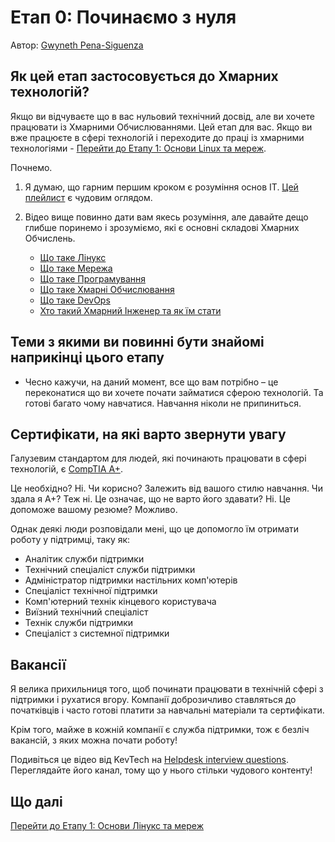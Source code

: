 # Етап 0: Починаємо з нуля

Автор: [Gwyneth Pena-Siguenza](https://twitter.com/madebygps)

## Як цей етап застосовується до Хмарних технологій?

Якщо ви відчуваєте що в вас нульовий технічний досвід, але ви хочете працювати із Хмарними Обчислюваннями. Цей етап для вас. Якщо ви вже працюєте в сфері технологій і переходите до праці із хмарними технологіями -
[Перейти до Етапу 1: Основи Linux та мереж](../phase1/README.md).


Почнемо. 

1. Я думаю, що гарним першим кроком є розуміння основ ІТ. [Цей плейлист](https://www.youtube.com/playlist?list=PLG49S3nxzAnlGHY8ObL8DiyP3AIu9vd3K) є чудовим оглядом.

2. Відео вище повинно дати вам якесь розуміння, але давайте дещо глибше поринемо і зрозуміємо, які є основні складові Хмарних Обчислень.

   - [Що таке Лінукс](https://youtu.be/PwugmcN1hf8)
   - [Що таке Мережа](https://youtu.be/3QhU9jd03a0)
   - [Що таке Програмування](https://youtu.be/ifo76VyrBYo)
   - [Що таке Хмарні Обчислювання](https://youtu.be/eZLcyTxi8ZI)
   - [Що таке DevOps](https://youtu.be/9pZ2xmsSDdo/)
   - [Хто такий Хмарний Інженер та як їм стати](https://youtu.be/7i1WMGxyt4Q)


## Теми з якими ви повинні бути знайомі наприкінці цього етапу

- Чесно кажучи, на даний момент, все що вам потрібно – це переконатися що ви хочете почати займатися сферою технологій. Та готові багато чому навчатися. Навчання ніколи не припиниться.

## Сертифікати, на які варто звернути увагу

Галузевим стандартом для людей, які починають працювати в сфері технологій, є [CompTIA A+](https://www.comptia.org/certifications/a).

Це необхідно? Ні. Чи корисно? Залежить від вашого стилю навчання. Чи здала я А+? Теж ні. Це означає, що не варто його здавати? Ні. Це допоможе вашому резюме? Можливо.

Однак деякі люди розповідали мені, що це допомогло їм отримати роботу у підтримці, таку як:

- Аналітик служби підтримки
- Технічний спеціаліст служби підтримки
- Адміністратор підтримки настільних комп'ютерів
- Спеціаліст технічної підтримки
- Комп'ютерний технік кінцевого користувача
- Виїзний технічний спеціаліст
- Технік служби підтримки 
- Спеціаліст з системної підтримки

## Вакансії

Я велика прихильниця того, щоб починати працювати в технічній сфері з підтримки і рухатися вгору. Компанії доброзичливо ставляться до початківців і часто готові платити за навчальні матеріали та сертифікати. 

Крім того, майже в кожній компанії є служба підтримки, тож є безліч вакансій, з яких можна почати роботу!

Подивіться це відео від KevTech на [Helpdesk interview questions](https://youtu.be/McxVgoQaCpU). Переглядайте його канал, тому що у нього стільки чудового контенту!

## Що далі


[Перейти до Етапу 1: Основи Лінукс та мереж](../phase1/README.md)
